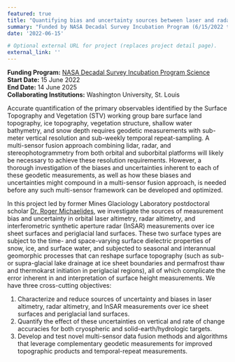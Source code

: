 ```yaml
---
featured: true
title: "Quantifying bias and uncertainty sources between laser and radar retrievals of surface topography over cryospheric targets"
summary: "Funded by NASA Decadal Survey Incubation Program (6/15/2022 to 6/14/2025)"
date: '2022-06-15'

# Optional external URL for project (replaces project detail page).
external_link: ''
---
```

  **Funding Program:** [NASA Decadal Survey Incubation Program Science](https://nspires.nasaprs.com/external/viewrepositorydocument/cmdocumentid=854093/solicitationId=%7B666D7B9E-7538-92FE-4BF6-63FFD313B47F%7D/viewSolicitationDocument=1/CRYO21%20Abstracts.pdf)<br>
  **Start Date:** 15 June 2022 <br>
  **End Date:** 14 June 2025  <br>
  **Collaborating Institutions:** Washington University, St. Louis 

Accurate quantification of the primary observables identified by the Surface Topography and Vegetation (STV) working group bare surface land topography, ice topography, vegetation structure, shallow water bathymetry, and snow depth requires geodetic measurements with sub-meter vertical resolution and sub-weekly temporal repeat-sampling. A multi-sensor fusion approach combining lidar, radar, and stereophotogrammetry from both orbital and suborbital platforms will likely be necessary to achieve these resolution requirements. However, a thorough investigation of the biases and uncertainties inherent to each of these geodetic measurements, as well as how these biases and uncertainties might compound in a multi-sensor fusion approach, is needed before any such multi-sensor framework can be developed and optimized.

In this project led by former Mines Glaciology Laboratory postdoctoral scholar [Dr. Roger Michaelides](https://eps.wustl.edu/people/roger-michaelides), we  investigate the sources of measurement bias and uncertainty in orbital laser altimetry, radar altimetry, and interferometric synthetic aperture radar (InSAR) measurements over ice sheet surfaces and periglacial land surfaces. These two surface types are subject to the time- and space-varying surface dielectric properties of snow, ice, and surface water, and subjected to seasonal and interannual geomorphic processes that can reshape surface topography (such as sub- or supra-glacial lake drainage at ice sheet boundaries and permafrost thaw and thermokarst initiation in periglacial regions), all of which complicate the error inherent in and interpretation of surface height measurements. We have three cross-cutting objectives:

1. Characterize and reduce sources of uncertainty and biases in laser altimetry, radar altimetry, and InSAR measurements over ice sheet surfaces and periglacial land surfaces.
2. Quantify the effect of these uncertainties on vertical and rate of change accuracies for both cryospheric and solid-earth/hydrologic targets.
3. Develop and test novel multi-sensor data fusion methods and algorithms that leverage complementary geodetic measurements for improved topographic products and temporal-repeat measurements.
